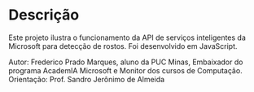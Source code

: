 # Descrição
Este projeto ilustra o funcionamento da API de serviços inteligentes da Microsoft para detecção de rostos. Foi desenvolvido em JavaScript.


Autor: Frederico Prado Marques, aluno da PUC Minas, Embaixador do programa AcademIA Microsoft e Monitor dos cursos de Computação.
Orientação: Prof. Sandro Jerônimo de Almeida
